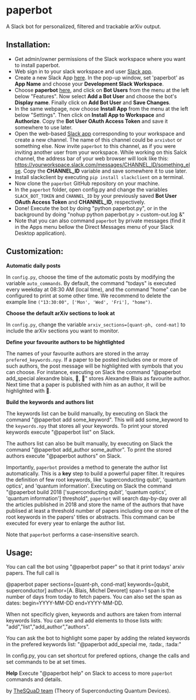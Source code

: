 # paperbot
A Slack bot for personalized, filtered and trackable arXiv output.

## Installation:
- Get admin/owner permissions of the Slack workspace where you want to install paperbot. 
- Web sign in to your slack workspace and user [Slack app](https://slack.com).
- Create a new Slack App [here](https://api.slack.com/apps?new_app=1). In the pop-up window, set 'paperbot' as **App Name** and choose your **Development Slack Workspace**. 
- Choose **paperbot** [here](https://api.slack.com/apps/), and click on **Bot Users** from the menu at the left below "Features". Now select **Add a Bot User** and choose the bot's **Display name**. Finally click on **Add Bot User** and **Save Changes**.
- In the same webpage, now choose **Install App** from the menu at the left below "Settings". Then click on **Install App to Workspace** and **Authorize**. Copy the **Bot User OAuth Access Token** and save it somewhere to use later. 
- Open the web-based [Slack app](https://slack.com) corresponding to your workspace and create a new channel. The name of this channel could be `arxivbot` or something else. Now invite `paperbot` to this channel, as if you were inviting another user from your workspace. While working on this Salck channel, the address bar of your web browser will look like this: https://yourworkspace.slack.com/messages/CHANNEL_ID/something_else. Copy the **CHANNEL_ID** variable and save somewhere it to use later.
- Install slackclient by executing `pip install slackclient` on a terminal.
- Now clone the `paperbot` GitHub repository on your machine. 
- In the `paperbot` folder, open config.py and change the variables `SLACK_BOT_TOKEN` and `CHANNEL_ID` by your previously saved **Bot User OAuth Access Token** and **CHANNEL_ID**, respectively.
- Done! Execute the bot by doing "python paperbot.py", or in the background by doing "nohup python paperbot.py > custom-out.log &"
- Note that you can also command `paperbot` by private messages (find it in the Apps menu bellow the Direct Messages menu of your Slack Desktop application).

## Customization:

**Automatic daily posts**

In `config.py`, choose the time of the automatic posts by modifying the variable `auto_commands`. By default, the command "todays" is executed every weekday at 08:30 AM (local time), and the command "home" can be configured to print at some other time. We recommend to delete the example line `("13:30:00", ['Mon', 'Wed', 'Fri'], "home")`.

**Choose the default arXiv sections to look at**

In `config.py`, change the variable `arxiv_sections=[quant-ph, cond-mat]` to include the arXiv sections you want to monitor. 

**Define your favourite authors to be hightlighted**

The names of your favourite authors are stored in the array `prefered_keywords.npy`. If a paper to be posted includes one or more of such authors, the post message will be highlighted with symbols that you can choose. For instance, executing on Slack the command "@paperbot add_special alexandre blais, :tada:, :tada:" stores Alexandre Blais as favourite author. Next time that a paper is published with him as an author, it will be highlighted with :tada:. 

**Build the keywords and authors list**

The keywords list can be build manually, by executing on Slack the command "@paperbot add some_keyword". This will add some_keyword to the `keywords.npy` that stores all your keywords. To print your stored keywords execute "@paperbot list" on Slack.

The authors list can also be built manually, by executing on Slack the command "@paperbot add_author some_author". To print the stored authors execute "@paperbot authors" on Slack. 

Importantly, `paperbot` provides a method to generate the author list automatically. This is a **key** step to build a powerful paper filter. It requires the definition of few root keywords, like 'superconducting qubit', 'quantum optics', and 'quantum information'. Executing on Slack the command "@paperbot build 2018 ['superconducting qubit', 'quantum optics', 'quantum information'] threshold", `paperbot` will search day-by-day over all the articles published in 2018 and store the name of the authors that have publised at least a threshold number of papers including one or more of the root keywords in the papers' titles or abstracts. This command can be executed for every year to enlarge the author list.  
 
Note that `paperbot` performs a case-insensitive search.

## Usage:
You can call the bot using "@paperbot paper" so that it print todays' arxiv
papers. The full call is

@paperbot paper sections=[quant-ph, cond-mat] keywords=[qubit, superconductor]
author=[A. Blais, Michel Devoret] span=1
span is the number of days from today to fetch papers.
You can also set the span as dates: begin=YYYY-MM-DD end=YYYY-MM-DD.

When not specificly given, keywords and authors are taken from internal keywords lists.
You can see and add elements to those lists with: "add","list","add_author","authors".

You can ask the bot to highlight some paper by adding the related keywords
in the prefered keywords list:
"@paperbot add_special me, \:tada:, \:tada:"

In config.py, you can set shortcut for prefered options, change the calls
and set commands to be at set times.

**Help**
Execute "@paperbot help" on Slack to access to more `paperbot` commands and details. 

by [TheSQuaD team](https://www.physique.usherbrooke.ca/blais/index.php?sec=accueil&lan=EN) (Theory of Superconducting Quantum Devices).
